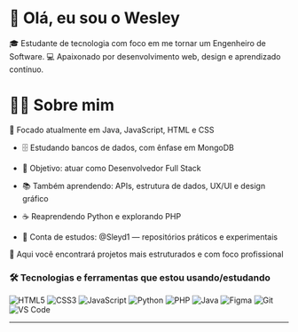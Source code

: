 # 👋 Olá, eu sou o Wesley
🎓 Estudante de tecnologia com foco em me tornar um Engenheiro de Software.
💻 Apaixonado por desenvolvimento web, design e aprendizado contínuo.

# 👨‍💻 Sobre mim
🧠 Focado atualmente em Java, JavaScript, HTML e CSS

- 🗄️ Estudando bancos de dados, com ênfase em MongoDB

- 🎯 Objetivo: atuar como Desenvolvedor Full Stack

- 📚 Também aprendendo: APIs, estrutura de dados, UX/UI e design gráfico

 - ☕ Reaprendendo Python e explorando PHP

- 🧪 Conta de estudos: @Sleyd1 — repositórios práticos e experimentais

🚀 Aqui você encontrará projetos mais estruturados e com foco profissional


### 🛠️ Tecnologias e ferramentas que estou usando/estudando

![HTML5](https://img.shields.io/badge/-HTML5-E34F26?logo=html5&logoColor=fff&style=flat)
![CSS3](https://img.shields.io/badge/-CSS3-1572B6?logo=css3&logoColor=fff&style=flat)
![JavaScript](https://img.shields.io/badge/-JavaScript-F7DF1E?logo=javascript&logoColor=000&style=flat)
![Python](https://img.shields.io/badge/-Python-3776AB?logo=python&logoColor=fff&style=flat)
![PHP](https://img.shields.io/badge/-PHP-777BB4?logo=php&logoColor=fff&style=flat)
![Java](https://img.shields.io/badge/-Java-007396?logo=java&logoColor=fff&style=flat)
![Figma](https://img.shields.io/badge/-Figma-F24E1E?logo=figma&logoColor=fff&style=flat)
![Git](https://img.shields.io/badge/-Git-F05032?logo=git&logoColor=fff&style=flat)
![VS Code](https://img.shields.io/badge/-VS%20Code-007ACC?logo=visual-studio-code&logoColor=fff&style=flat)

---
